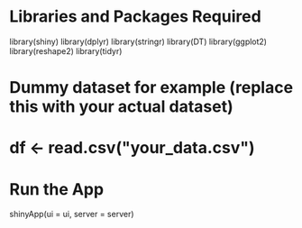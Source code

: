 # Libraries and Packages Required
library(shiny)
library(dplyr)
library(stringr)
library(DT)
library(ggplot2)
library(reshape2)
library(tidyr)

# Dummy dataset for example (replace this with your actual dataset)
# df <- read.csv("your_data.csv")
# Run the App
shinyApp(ui = ui, server = server)

